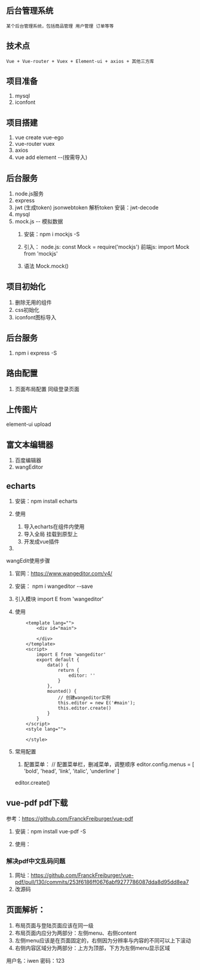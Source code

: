 ## 后台管理系统
    某个后台管理系统，包括商品管理 用户管理 订单等等
## 技术点
    Vue + Vue-router + Vuex + Element-ui + axios + 其他三方库

## 项目准备
1. mysql
2. iconfont

## 项目搭建
1. vue create vue-ego
2. vue-router vuex
3. axios
4. vue add element --(按需导入)

## 后台服务
1. node.js服务
2. express
3. jwt (生成token)  jsonwebtoken  解析token 安装：jwt-decode
4. mysql
5. mock.js  -- 模拟数据
    1. 安装：npm i mockjs -S
    2. 引入：
        node.js: const Mock = require('mockjs')
        前端js: import Mock from 'mockjs'

    3. 语法
        Mock.mock()

## 项目初始化
1. 删除无用的组件
2. css初始化
3. iconfont图标导入

## 后台服务
1. npm i express -S

## 路由配置
1. 页面布局配置  同级登录页面


## 上传图片
element-ui  upload

## 富文本编辑器
1. 百度编辑器
2. wangEditor


## echarts
1. 安装：npm install echarts
2. 使用
    1. 导入echarts在组件内使用
    2. 导入全局 挂载到原型上
    3. 开发成vue插件

3. 


wangEdit使用步骤
1. 官网：https://www.wangeditor.com/v4/
2. 安装：
    npm i wangeditor --save
3. 引入模块
    import E from 'wangeditor'
4. 使用
    ```
        <template lang="">
            <div id="main">

            </div>
        </template>
        <script>
            import E from 'wangeditor'
            export default {
                data() {
                    return {
                        editor: ''
                    }
                },
                mounted() {
                    // 创建wangeditor实例
                    this.editor = new E('#main');
                    this.editor.create()
                }
            }
        </script>
        <style lang="">

        </style>
    ```
5. 常用配置
    1. 配置菜单：
        // 配置菜单栏，删减菜单，调整顺序
    editor.config.menus = [
        'bold',
        'head',
        'link',
        'italic',
        'underline'
    ]

    editor.create()

## vue-pdf pdf下载
参考：https://github.com/FranckFreiburger/vue-pdf
1. 安装：npm install vue-pdf -S
2. 使用：
    <template>
        <pdf src="./path/to/static/relativity.pdf"></pdf>
    </template>

    <script>
        import pdf from 'vue-pdf'

        export default {
        components: {
            pdf
            }
        }
    </script>

### 解决pdf中文乱码问题
1. 网址：https://github.com/FranckFreiburger/vue-pdf/pull/130/commits/253f6186ff0676abf9277786087dda8d95dd8ea7
2. 改源码


## 页面解析：
1. 布局页面与登陆页面应该在同一级
2. 布局页面内应分为两部分：左侧menu、右侧content
3. 左侧menu应该是在页面固定的，右侧因为分辨率与内容的不同可以上下滚动
4. 右侧内容区域分为两部分：上方为顶部，下方为左侧menu显示区域



用户名：iwen
密码：123